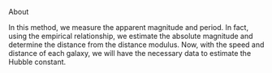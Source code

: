 About

In this method, we measure the apparent magnitude and period. In fact, using the empirical relationship, we estimate the absolute magnitude and determine the distance from the distance modulus. Now, with the speed and distance of each galaxy, we will have the necessary data to estimate the Hubble constant. 
